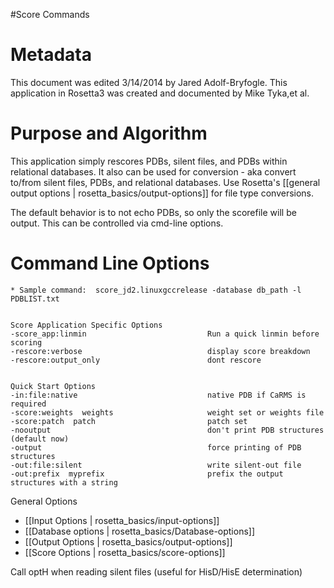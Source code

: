 #Score Commands

Metadata
========

This document was edited 3/14/2014 by Jared Adolf-Bryfogle. This application in Rosetta3 was created and documented by Mike Tyka,et al.

Purpose and Algorithm
=====================

This application simply rescores PDBs, silent files, and PDBs within relational databases. It also can be used for conversion - aka convert to/from silent files, PDBs, and relational databases.  Use Rosetta's [[general output options | rosetta_basics/output-options]] for file type conversions.

The default behavior is to not echo PDBs, so only the scorefile will be output. This can be controlled via cmd-line options.

Command Line Options
====================

```
* Sample command:  score_jd2.linuxgccrelease -database db_path -l PDBLIST.txt


Score Application Specific Options
-score_app:linmin                           Run a quick linmin before scoring
-rescore:verbose                            display score breakdown
-rescore:output_only                        dont rescore


Quick Start Options
-in:file:native                             native PDB if CaRMS is required
-score:weights  weights                     weight set or weights file
-score:patch  patch                         patch set
-nooutput                                   don't print PDB structures (default now)
-output                                     force printing of PDB structures
-out:file:silent                            write silent-out file
-out:prefix  myprefix                       prefix the output structures with a string

```

General Options
-  [[Input Options | rosetta_basics/input-options]]
-  [[Database options | rosetta_basics/Database-options]]
-  [[Output Options | rosetta_basics/output-options]]
-  [[Score Options | rosetta_basics/score-options]]

Call optH when reading silent files (useful for HisD/HisE determination)

